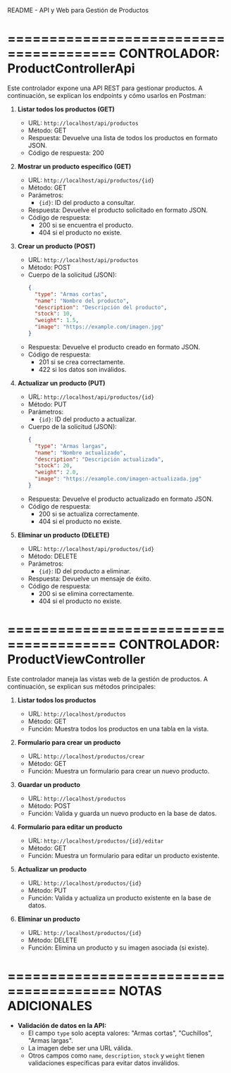 README - API y Web para Gestión de Productos

=======================================
CONTROLADOR: ProductControllerApi
=======================================

Este controlador expone una API REST para gestionar productos. A continuación, se explican los endpoints y cómo usarlos en Postman:

1. **Listar todos los productos (GET)**
    - URL: `http://localhost/api/productos`
    - Método: GET
    - Respuesta: Devuelve una lista de todos los productos en formato JSON.
    - Código de respuesta: 200

2. **Mostrar un producto específico (GET)**
    - URL: `http://localhost/api/productos/{id}`
    - Método: GET
    - Parámetros:
        - `{id}`: ID del producto a consultar.
    - Respuesta: Devuelve el producto solicitado en formato JSON.
    - Código de respuesta:
        - 200 si se encuentra el producto.
        - 404 si el producto no existe.

3. **Crear un producto (POST)**
    - URL: `http://localhost/api/productos`
    - Método: POST
    - Cuerpo de la solicitud (JSON):
      ```json
      {
        "type": "Armas cortas",
        "name": "Nombre del producto",
        "description": "Descripción del producto",
        "stock": 10,
        "weight": 1.5,
        "image": "https://example.com/imagen.jpg"
      }
      ```
    - Respuesta: Devuelve el producto creado en formato JSON.
    - Código de respuesta:
        - 201 si se crea correctamente.
        - 422 si los datos son inválidos.

4. **Actualizar un producto (PUT)**
    - URL: `http://localhost/api/productos/{id}`
    - Método: PUT
    - Parámetros:
        - `{id}`: ID del producto a actualizar.
    - Cuerpo de la solicitud (JSON):
      ```json
      {
        "type": "Armas largas",
        "name": "Nombre actualizado",
        "description": "Descripción actualizada",
        "stock": 20,
        "weight": 2.0,
        "image": "https://example.com/imagen-actualizada.jpg"
      }
      ```
    - Respuesta: Devuelve el producto actualizado en formato JSON.
    - Código de respuesta:
        - 200 si se actualiza correctamente.
        - 404 si el producto no existe.

5. **Eliminar un producto (DELETE)**
    - URL: `http://localhost/api/productos/{id}`
    - Método: DELETE
    - Parámetros:
        - `{id}`: ID del producto a eliminar.
    - Respuesta: Devuelve un mensaje de éxito.
    - Código de respuesta:
        - 200 si se elimina correctamente.
        - 404 si el producto no existe.

=======================================
CONTROLADOR: ProductViewController
=======================================

Este controlador maneja las vistas web de la gestión de productos. A continuación, se explican sus métodos principales:

1. **Listar todos los productos**
    - URL: `http://localhost/productos`
    - Método: GET
    - Función: Muestra todos los productos en una tabla en la vista.

2. **Formulario para crear un producto**
    - URL: `http://localhost/productos/crear`
    - Método: GET
    - Función: Muestra un formulario para crear un nuevo producto.

3. **Guardar un producto**
    - URL: `http://localhost/productos`
    - Método: POST
    - Función: Valida y guarda un nuevo producto en la base de datos.

4. **Formulario para editar un producto**
    - URL: `http://localhost/productos/{id}/editar`
    - Método: GET
    - Función: Muestra un formulario para editar un producto existente.

5. **Actualizar un producto**
    - URL: `http://localhost/productos/{id}`
    - Método: PUT
    - Función: Valida y actualiza un producto existente en la base de datos.

6. **Eliminar un producto**
    - URL: `http://localhost/productos/{id}`
    - Método: DELETE
    - Función: Elimina un producto y su imagen asociada (si existe).

=======================================
NOTAS ADICIONALES
=======================================

- **Validación de datos en la API:**
    - El campo `type` solo acepta valores: "Armas cortas", "Cuchillos", "Armas largas".
    - La imagen debe ser una URL válida.
    - Otros campos como `name`, `description`, `stock` y `weight` tienen validaciones específicas para evitar datos inválidos.
